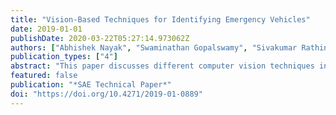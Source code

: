 ```yaml
---
title: "Vision-Based Techniques for Identifying Emergency Vehicles"
date: 2019-01-01
publishDate: 2020-03-22T05:27:14.973062Z
authors: ["Abhishek Nayak", "Swaminathan Gopalswamy", "Sivakumar Rathinam"]
publication_types: ["4"]
abstract: "This paper discusses different computer vision techniques investigated by the authors for identifying Emergency Vehicles (EV). Two independent EV identification frameworks were investigated: (1) A one-stage framework where an object detection algorithm is trained on a custom dataset to detect EVs, (2) A two-stage framework where an object classification algorithm is implemented in series with an object detection pipeline to classify vehicles into EVs and non-EVs. A comparative study is conducted for different multi-spectral feature vectors of the image, against several classification models implemented in framework 2. Additionally, a user-defined feature vector is defined and its performance is compared against the other feature vectors. Classification outputs from each of the frameworks are compared to the ground truth, and results are quantitatively listed to conclude upon the ideal decision rule. As maintaining the speed of data output is the priority throughout our development, a computationally inexpensive object tracking algorithm is selected to accurately track EV between image frames. This vision-based EV detection scheme fused with data from other sensors on our autonomous vehicle shall be used to establish a sensor-fusion based EV detection and response framework in future work."
featured: false
publication: "*SAE Technical Paper*"
doi: "https://doi.org/10.4271/2019-01-0889"
---
```


